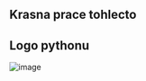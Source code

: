 ## Krasna prace tohlecto
## Logo pythonu 
![image](https://github.com/user-attachments/assets/8063a977-9aa8-4082-8e07-8274023cd916)

